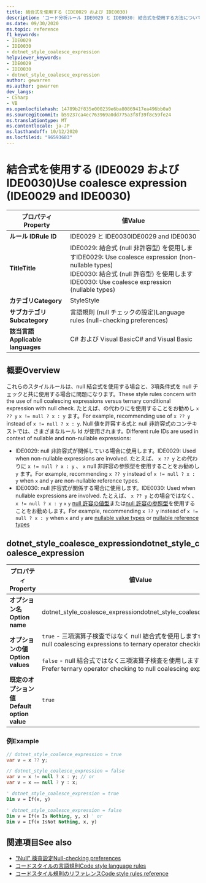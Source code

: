 ```yaml
---
title: 結合式を使用する (IDE0029 および IDE0030)
description: 'コード分析ルール IDE0029 と IDE0030: 結合式を使用する方法について説明します。'
ms.date: 09/30/2020
ms.topic: reference
f1_keywords:
- IDE0029
- IDE0030
- dotnet_style_coalesce_expression
helpviewer_keywords:
- IDE0029
- IDE0030
- dotnet_style_coalesce_expression
author: gewarren
ms.author: gewarren
dev_langs:
- CSharp
- VB
ms.openlocfilehash: 14789b2f835e000239e6ba80869417ea496bb0a0
ms.sourcegitcommit: b59237ca4ec763969a0dd775a3f8f39f8c59fe24
ms.translationtype: MT
ms.contentlocale: ja-JP
ms.lasthandoff: 10/12/2020
ms.locfileid: "96593683"
---
```

# <a name="use-coalesce-expression-ide0029-and-ide0030"></a><span data-ttu-id="4b0af-103">結合式を使用する (IDE0029 および IDE0030)</span><span class="sxs-lookup"><span data-stu-id="4b0af-103">Use coalesce expression (IDE0029 and IDE0030)</span></span>

|<span data-ttu-id="4b0af-104">プロパティ</span><span class="sxs-lookup"><span data-stu-id="4b0af-104">Property</span></span>|<span data-ttu-id="4b0af-105">値</span><span class="sxs-lookup"><span data-stu-id="4b0af-105">Value</span></span>|
|-|-|
| <span data-ttu-id="4b0af-106">**ルール ID**</span><span class="sxs-lookup"><span data-stu-id="4b0af-106">**Rule ID**</span></span> | <span data-ttu-id="4b0af-107">IDE0029 と IDE0030</span><span class="sxs-lookup"><span data-stu-id="4b0af-107">IDE0029 and IDE0030</span></span> |
| <span data-ttu-id="4b0af-108">**Title**</span><span class="sxs-lookup"><span data-stu-id="4b0af-108">**Title**</span></span> | <span data-ttu-id="4b0af-109">IDE0029: 結合式 (null 非許容型) を使用します</span><span class="sxs-lookup"><span data-stu-id="4b0af-109">IDE0029: Use coalesce expression (non-nullable types)</span></span><br/> <span data-ttu-id="4b0af-110">IDE0030: 結合式 (null 許容型) を使用します</span><span class="sxs-lookup"><span data-stu-id="4b0af-110">IDE0030: Use coalesce expression (nullable types)</span></span> |
| <span data-ttu-id="4b0af-111">**カテゴリ**</span><span class="sxs-lookup"><span data-stu-id="4b0af-111">**Category**</span></span> | <span data-ttu-id="4b0af-112">Style</span><span class="sxs-lookup"><span data-stu-id="4b0af-112">Style</span></span> |
| <span data-ttu-id="4b0af-113">**サブカテゴリ**</span><span class="sxs-lookup"><span data-stu-id="4b0af-113">**Subcategory**</span></span> | <span data-ttu-id="4b0af-114">言語規則 (null チェックの設定)</span><span class="sxs-lookup"><span data-stu-id="4b0af-114">Language rules (null-checking preferences)</span></span> |
| <span data-ttu-id="4b0af-115">**該当言語**</span><span class="sxs-lookup"><span data-stu-id="4b0af-115">**Applicable languages**</span></span> | <span data-ttu-id="4b0af-116">C# および Visual Basic</span><span class="sxs-lookup"><span data-stu-id="4b0af-116">C# and Visual Basic</span></span> |

## <a name="overview"></a><span data-ttu-id="4b0af-117">概要</span><span class="sxs-lookup"><span data-stu-id="4b0af-117">Overview</span></span>

<span data-ttu-id="4b0af-118">これらのスタイルルールは、null 結合式を使用する場合と、3項条件式を null チェックと共に使用する場合に問題になります。</span><span class="sxs-lookup"><span data-stu-id="4b0af-118">These style rules concern with the use of null coalescing expressions versus ternary conditional expression with null check.</span></span> <span data-ttu-id="4b0af-119">たとえば、の代わりにを使用することをお勧めし `x ?? y` `x != null ? x : y` ます。</span><span class="sxs-lookup"><span data-stu-id="4b0af-119">For example, recommending use of `x ?? y` instead of `x != null ? x : y`.</span></span> <span data-ttu-id="4b0af-120">Null 値を許容する式と null 非許容式のコンテキストでは、さまざまなルール Id が使用されます。</span><span class="sxs-lookup"><span data-stu-id="4b0af-120">Different rule IDs are used in context of nullable and non-nullable expressions:</span></span>

- <span data-ttu-id="4b0af-121">IDE0029: null 非許容式が関係している場合に使用します。</span><span class="sxs-lookup"><span data-stu-id="4b0af-121">IDE0029: Used when non-nullable expressions are involved.</span></span> <span data-ttu-id="4b0af-122">たとえば、 `x ?? y` との代わりに `x != null ? x : y` 、 `x` null 非許容の参照型を使用することをお勧めし `y` ます。</span><span class="sxs-lookup"><span data-stu-id="4b0af-122">For example, recommending `x ?? y` instead of `x != null ? x : y` when `x` and `y` are non-nullable reference types.</span></span>
- <span data-ttu-id="4b0af-123">IDE0030: null 許容式が関係する場合に使用します。</span><span class="sxs-lookup"><span data-stu-id="4b0af-123">IDE0030: Used when nullable expressions are involved.</span></span> <span data-ttu-id="4b0af-124">たとえば、 `x ?? y` との場合ではなく、 `x != null ? x : y` `x` `y` [null 許容の値型](../../../csharp/language-reference/builtin-types/nullable-value-types.md)または[null 許容の参照型](../../../csharp/language-reference/builtin-types/nullable-reference-types.md)を使用することをお勧めします。</span><span class="sxs-lookup"><span data-stu-id="4b0af-124">For example, recommending `x ?? y` instead of `x != null ? x : y` when `x` and `y` are [nullable value types](../../../csharp/language-reference/builtin-types/nullable-value-types.md) or [nullable reference types](../../../csharp/language-reference/builtin-types/nullable-reference-types.md)</span></span>

## <a name="dotnet_style_coalesce_expression"></a><span data-ttu-id="4b0af-125">dotnet_style_coalesce_expression</span><span class="sxs-lookup"><span data-stu-id="4b0af-125">dotnet_style_coalesce_expression</span></span>

|<span data-ttu-id="4b0af-126">プロパティ</span><span class="sxs-lookup"><span data-stu-id="4b0af-126">Property</span></span>|<span data-ttu-id="4b0af-127">値</span><span class="sxs-lookup"><span data-stu-id="4b0af-127">Value</span></span>|
|-|-|
| <span data-ttu-id="4b0af-128">**オプション名**</span><span class="sxs-lookup"><span data-stu-id="4b0af-128">**Option name**</span></span> | <span data-ttu-id="4b0af-129">dotnet_style_coalesce_expression</span><span class="sxs-lookup"><span data-stu-id="4b0af-129">dotnet_style_coalesce_expression</span></span>
| <span data-ttu-id="4b0af-130">**オプションの値**</span><span class="sxs-lookup"><span data-stu-id="4b0af-130">**Option values**</span></span> | <span data-ttu-id="4b0af-131">`true` - 三項演算子検査ではなく null 結合式を使用します</span><span class="sxs-lookup"><span data-stu-id="4b0af-131">`true` - Prefer null coalescing expressions to ternary operator checking</span></span><br /><br /><span data-ttu-id="4b0af-132">`false` - null 結合式ではなく三項演算子検査を使用します</span><span class="sxs-lookup"><span data-stu-id="4b0af-132">`false` - Prefer ternary operator checking to null coalescing expressions</span></span> |
| <span data-ttu-id="4b0af-133">**既定のオプション値**</span><span class="sxs-lookup"><span data-stu-id="4b0af-133">**Default option value**</span></span> | `true` |

### <a name="example"></a><span data-ttu-id="4b0af-134">例</span><span class="sxs-lookup"><span data-stu-id="4b0af-134">Example</span></span>

```csharp
// dotnet_style_coalesce_expression = true
var v = x ?? y;

// dotnet_style_coalesce_expression = false
var v = x != null ? x : y; // or
var v = x == null ? y : x;
```

```vb
' dotnet_style_coalesce_expression = true
Dim v = If(x, y)

' dotnet_style_coalesce_expression = false
Dim v = If(x Is Nothing, y, x) ' or
Dim v = If(x IsNot Nothing, x, y)
```

## <a name="see-also"></a><span data-ttu-id="4b0af-135">関連項目</span><span class="sxs-lookup"><span data-stu-id="4b0af-135">See also</span></span>

- [<span data-ttu-id="4b0af-136">"Null" 検査設定</span><span class="sxs-lookup"><span data-stu-id="4b0af-136">Null-checking preferences</span></span>](null-checking-preferences.md)
- [<span data-ttu-id="4b0af-137">コードスタイルの言語規則</span><span class="sxs-lookup"><span data-stu-id="4b0af-137">Code style language rules</span></span>](language-rules.md)
- [<span data-ttu-id="4b0af-138">コードスタイル規則のリファレンス</span><span class="sxs-lookup"><span data-stu-id="4b0af-138">Code style rules reference</span></span>](index.md)
